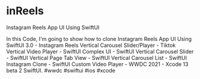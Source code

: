 # inReels
Instagram Reels App UI Using SwiftUI

In this Code, I'm going to show how to clone Instagram Reels App UI Using SwiftUI 3.0 - Instagram Reels Vertical Carousel Slider/Player - Tiktok Vertical Video Player - SwiftUI Complex UI - SwiftUI Vertical Carousel Slider - SwiftUI Vertical Page Tab View - SwiftUI Vertical Carousel List - SwiftUI Instagram Clone - SwiftUI Custom Video Player - WWDC 2021 -  Xcode 13 beta 2 SwiftUI.
#wwdc #swiftui #ios #xcode

